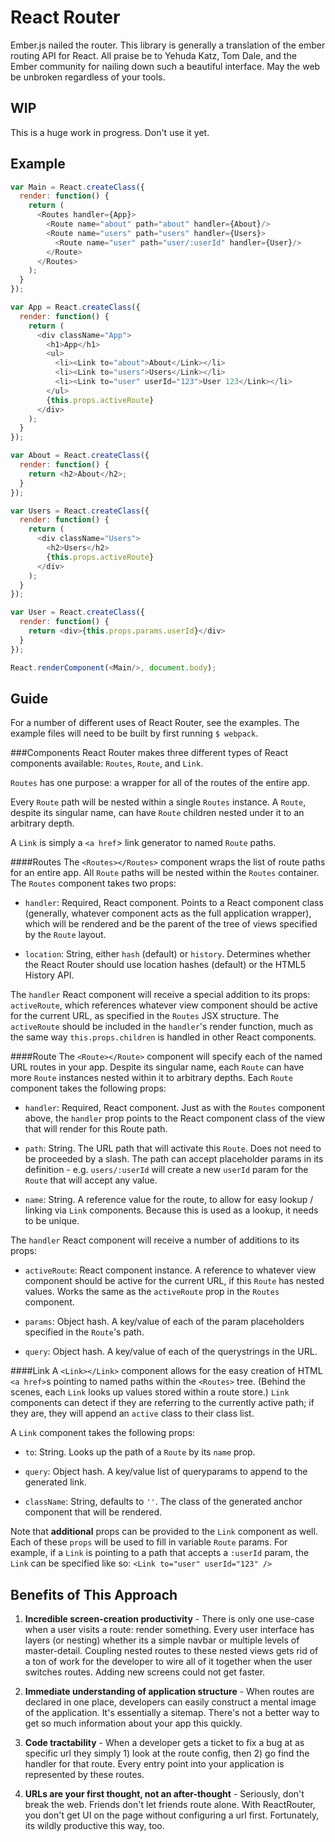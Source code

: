 React Router
============

Ember.js nailed the router. This library is generally a translation of
the ember routing API for React. All praise be to Yehuda Katz, Tom Dale,
and the Ember community for nailing down such a beautiful interface. May
the web be unbroken regardless of your tools.

WIP
---

This is a huge work in progress. Don't use it yet.

Example
-------

```js
var Main = React.createClass({
  render: function() {
    return (
      <Routes handler={App}>
        <Route name="about" path="about" handler={About}/>
        <Route name="users" path="users" handler={Users}>
          <Route name="user" path="user/:userId" handler={User}/>
        </Route>
      </Routes>
    );
  }
});

var App = React.createClass({
  render: function() {
    return (
      <div className="App">
        <h1>App</h1>
        <ul>
          <li><Link to="about">About</Link></li>
          <li><Link to="users">Users</Link></li>
          <li><Link to="user" userId="123">User 123</Link></li>
        </ul>
        {this.props.activeRoute}
      </div>
    );
  }
});

var About = React.createClass({
  render: function() {
    return <h2>About</h2>;
  }
});

var Users = React.createClass({
  render: function() {
    return (
      <div className="Users">
        <h2>Users</h2>
        {this.props.activeRoute}
      </div>
    );
  }
});

var User = React.createClass({
  render: function() {
    return <div>{this.props.params.userId}</div>
  }
});

React.renderComponent(<Main/>, document.body);
```

Guide
-----

For a number of different uses of React Router, see the examples. The
example files will need to be built by first running `$ webpack`.

###Components
React Router makes three different types of React components available:
`Routes`, `Route`, and `Link`.

`Routes` has one purpose: a wrapper for all
of the routes of the entire app.

Every `Route` path will be nested within a single
`Routes` instance. A `Route`, despite its singular name, can have `Route` children
nested under it to an arbitrary depth.

A `Link` is simply a `<a href`> link generator to named `Route` paths.

####Routes
The `<Routes></Routes>` component wraps the list of route paths for an entire app.
All `Route` paths will be nested within the `Routes` container. The `Routes` component
takes two props:

  * `handler`: Required, React component. Points to a React component class (generally, whatever
  component acts as the full application wrapper), which will be rendered and be the parent of the tree of views
  specified by the `Route` layout.

  * `location`: String, either `hash` (default) or `history`.  Determines whether the React Router
  should use location hashes (default) or the HTML5 History API.

The `handler` React component will receive a special addition to its props: `activeRoute`, which references
whatever view component should be active for the current URL, as specified in the `Routes` JSX structure.
The `activeRoute` should be included in the `handler`'s render function, much as the same way `this.props.children`
is handled in other React components.

####Route
The `<Route></Route>` component will specify each of the named URL routes in your app. Despite its
singular name, each `Route` can have more `Route` instances nested within it to arbitrary depths. Each
`Route` component takes the following props:

  * `handler`: Required, React component. Just as with the `Routes` component above, the `handler` prop points
  to the React component class of the view that will render for this Route path.

  * `path`: String. The URL path that will activate this `Route`. Does not need to be proceeded by a slash. The
  path can accept placeholder params in its definition - e.g. `users/:userId` will create a new `userId` param
  for the `Route` that will accept any value.

  * `name`: String. A reference value for the route, to allow for easy lookup / linking via `Link` components. Because
  this is used as a lookup, it needs to be unique.

The `handler` React component will receive a number of additions to its props:

  * `activeRoute`: React component instance. A reference to whatever view component should be active for the current URL,
  if this `Route` has nested values. Works the same as the `activeRoute` prop in the `Routes` component.

  * `params`: Object hash. A key/value of each of the param placeholders specified in the `Route`'s path.

  * `query`: Object hash. A key/value of each of the querystrings in the URL.

####Link
A `<Link></Link>` component allows for the easy creation of HTML `<a href>`s pointing to named paths
within the `<Routes>` tree. (Behind the scenes, each `Link` looks up values stored within a route store.)
`Link` components can detect if they are referring to the currently active path; if they are, they will
append an `active` class to their class list.

A `Link` component takes the following props:

  * `to`: String. Looks up the path of a `Route` by its `name` prop.

  * `query`: Object hash. A key/value list of queryparams to append to the generated link.

  * `className`: String, defaults to `''`. The class of the generated anchor component that will be rendered.

Note that **additional** props can be provided to the `Link` component as well. Each of these `props` will be used to fill
in variable `Route` params. For example, if a `Link` is pointing to a path that accepts a `:userId` param, the `Link` can
be specified like so: `<Link to="user" userId="123" />`

Benefits of This Approach
-------------------------

1. **Incredible screen-creation productivity** - There is only one
   use-case when a user visits a route: render something. Every user
   interface has layers (or nesting) whether its a simple navbar or
   multiple levels of master-detail. Coupling nested routes to these
   nested views gets rid of a ton of work for the developer to wire all
   of it together when the user switches routes. Adding new screens
   could not get faster.

2. **Immediate understanding of application structure** - When routes
   are declared in one place, developers can easily construct a mental
   image of the application. It's essentially a sitemap. There's not a
   better way to get so much information about your app this quickly.

3. **Code tractability** - When a developer gets a ticket to fix a bug
   at as specific url they simply 1) look at the route config, then 2)
   go find the handler for that route. Every entry point into your
   application is represented by these routes.

4. **URLs are your first thought, not an after-thought** - Seriously,
   don't break the web. Friends don't let friends route alone. With
   ReactRouter, you don't get UI on the page without configuring a url
   first. Fortunately, its wildly productive this way, too.

